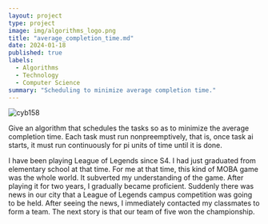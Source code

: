 ```yaml
---
layout: project
type: project
image: img/algorithms_logo.png
title: "average_completion_time.md"
date: 2024-01-18
published: true
labels:
  - Algorithms
  - Technology
  - Computer Science
summary: "Scheduling to minimize average completion time."
---
```


![cyb158](https://github.com/jingyuh1/jingyuh1.github.io/assets/156954674/997b41a8-7879-478d-9ac0-a99401bafbe1)

Give an algorithm that schedules the tasks so as to minimize the average completion time. Each task must run nonpreemptively, that is, once task ai starts, it
must run continuously for pi units of time until it is done.

I have been playing League of Legends since S4. I had just graduated from elementary school at that time. For me at that time, this kind of MOBA game was the whole world. It subverted my understanding of the game. After playing it for two years, I gradually became proficient. Suddenly there was news in our city that a League of Legends campus competition was going to be held. After seeing the news, I immediately contacted my classmates to form a team. The next story is that our team of five won the championship.



